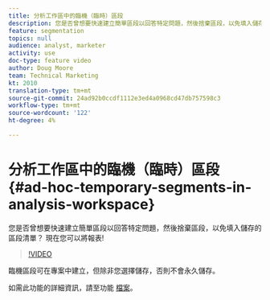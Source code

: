 ```yaml
---
title: 分析工作區中的臨機（臨時）區段
description: 您是否曾想要快速建立簡單區段以回答特定問題，然後捨棄區段，以免填入儲存的區段清單？ 現在您可以將報表!
feature: segmentation
topics: null
audience: analyst, marketer
activity: use
doc-type: feature video
author: Doug Moore
team: Technical Marketing
kt: 2010
translation-type: tm+mt
source-git-commit: 24ad92b0ccdf1112e3ed4a0968cd47db757598c3
workflow-type: tm+mt
source-wordcount: '122'
ht-degree: 4%

---
```



# 分析工作區中的臨機（臨時）區段 {#ad-hoc-temporary-segments-in-analysis-workspace}

您是否曾想要快速建立簡單區段以回答特定問題，然後捨棄區段，以免填入儲存的區段清單？ 現在您可以將報表!

>[!VIDEO](https://video.tv.adobe.com/v/23978/?quality=12)

臨機區段可在專案中建立，但除非您選擇儲存，否則不會永久儲存。

如需此功能的詳細資訊，請至功能 [檔案](https://marketing.adobe.com/resources/help/en_US/analytics/analysis-workspace/t_freeform-project-segment.html)。
